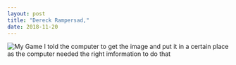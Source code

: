 ```yaml
---
layout: post
title: "Dereck Rampersad,"
date: 2018-11-20
---
```

![My Game](/images/mygame.png)
I told the computer to get the image and put it in a certain place as the computer needed the right imformation to do that 
